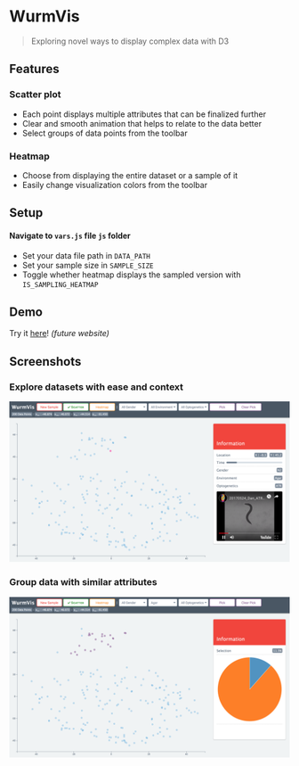 # WurmVis

> Exploring novel ways to display complex data with D3

## Features

### Scatter plot

- Each point displays multiple attributes that can be finalized further
- Clear and smooth animation that helps to relate to the data better
- Select groups of data points from the toolbar

### Heatmap

- Choose from displaying the entire dataset or a sample of it
- Easily change visualization colors from the toolbar

## Setup

#### Navigate to `vars.js` file **`js`** folder
- Set your data file path in `DATA_PATH`
- Set your sample size in `SAMPLE_SIZE`
- Toggle whether heatmap displays the sampled version with `IS_SAMPLING_HEATMAP`

## Demo

Try it [here]()! *(future website)*

## Screenshots

### Explore datasets with ease and context
![Main Scatterplot Screen](img/scatter-alone.png)

### Group data with similar attributes
![Scatterplot Selection Screen](img/scatter-group.png)
